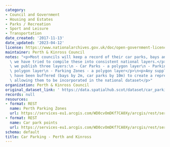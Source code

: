 ```yaml
---
category:
- Council and Government
- Housing and Estates
- Parks / Recreation
- Sport and Leisure
- Transportation
date_created: '2017-11-13'
date_updated: '2023-04-12'
license: https://www.nationalarchives.gov.uk/doc/open-government-licence/version/3/
maintainer: Perth & Kinross Council
notes: "<p>Most councils will keep a record of their car parks, bays and zones. Therefore\
  \ we have tried to compile these into consistent national layers.</p>\n<p>Currently,\
  \ we publish three layers:\n - Car Parks - a polygon layer\n - Parking Bays - a\
  \ polygon layer\n - Parking Zones - a polygon layer</p>\n<p>Any supplied point records\
  \ have been buffered (bays by 2m, car parks by 10m) to create a representative area,\
  \ allowing them to be incorporated in the national dataset</p>"
organization: Perth & Kinross Council
original_dataset_link: ' https://data.spatialhub.scot/dataset/car_parking-pk'
records: null
resources:
- format: REST
  name: Perth Parking Zones
  url: https://services-eu1.arcgis.com/WD0cvOmDKf7CA0Xy/arcgis/rest/services/Car_Park_Zones/FeatureServer/6/query?outFields=*&where=1%3D1
- format: REST
  name: Car park points
  url: https://services-eu1.arcgis.com/WD0cvOmDKf7CA0Xy/arcgis/rest/services/Car_Parking_Points/FeatureServer/6/query?outFields=*&where=1%3D1
schema: default
title: Car Parking - Perth and Kinross
---
```

